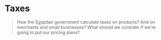 # Taxes

> How the Egyptian government calculate taxes on products? And on merchants and small businesses? What should we consider if we're going to put our pricing plans?
